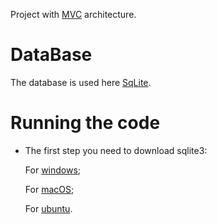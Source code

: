 
Project with [MVC](https://habr.com/ru/articles/181772/) architecture.

# DataBase

The database is used here [SqLite](https://www.sqlite.org/index.html).

# Running the code

- The first step you need to download sqlite3:
    
    For [windows](https://github.com/mattn/go-sqlite3#windows:~:text=%23404-,Windows,-To%20compile%20this);

    For [macOS](https://github.com/mattn/go-sqlite3#windows:~:text=install%20build%2Dessential-,macOS,-macOS%20should%20have);

    For [ubuntu](https://github.com/mattn/go-sqlite3#windows:~:text=Development%20Libraries%22-,Ubuntu,-sudo%20apt%2Dget).
